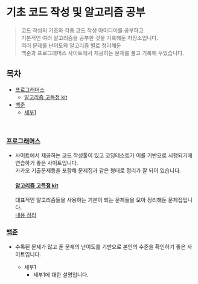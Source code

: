 # 기초 코드 작성 및 알고리즘 공부
> 코드 작성의 기초와 각종 코드 작성 아이디어를 공부하고 <br>기본적인 여러 알고리즘을 공부한 것을 기록해둔 저장소입니다.
<br>여러 문제를 난이도와 알고리즘 별로 정리해둔 <br>백준과 프로그래머스 사이트에서 제공하는 문제를 풀고 기록해 두었습니다.

## 목차
 - [프로그래머스](#프로그래머스)
	- [알고리즘 고득점 kit](#알고리즘-고득점-kit)
 - [백준](#백준)
	- [세부1](#세부1)

<br>

### <a href= "https://school.programmers.co.kr/">프로그래머스</a>
- 사이트에서 제공하는 코드 작성툴이 있고 코딩테스트가 이를 기반으로 시행되기에 연습하기 좋은 사이트입니다.
<br>카카오 기출문제등을 포함해 문제집과 같은 형태로 정리가 잘 되어 있습니다.

	#### <a href= "https://school.programmers.co.kr/learn/challenges?tab=algorithm_practice_kit">알고리즘 고득점 kit</a>
	대표적인 알고리즘들을 사용하는 기본이 되는 문제들을 모아 정리해둔 문제집입니다.
	<br> <a href= "https://github.com/ilot12/algorithm-practice/tree/main/programmers-algokit">내용 정리</a>
	
			

### <a href= "https://www.acmicpc.net/">백준</a>
- 수록된 문제가 많고 푼 문제의 난이도를 기반으로 본인의 수준을 확인하기 좋은 사이트입니다.
	
	- 세부1
		- 세부1에 대한 설명입니다.
			
